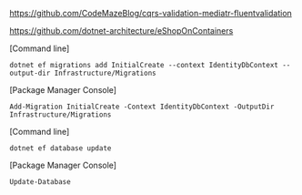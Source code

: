 https://github.com/CodeMazeBlog/cqrs-validation-mediatr-fluentvalidation

https://github.com/dotnet-architecture/eShopOnContainers


[Command line]
```
dotnet ef migrations add InitialCreate --context IdentityDbContext --output-dir Infrastructure/Migrations
```
[Package Manager Console]
```
Add-Migration InitialCreate -Context IdentityDbContext -OutputDir Infrastructure/Migrations
```
[Command line]
```
dotnet ef database update
```

[Package Manager Console]
```
Update-Database
```